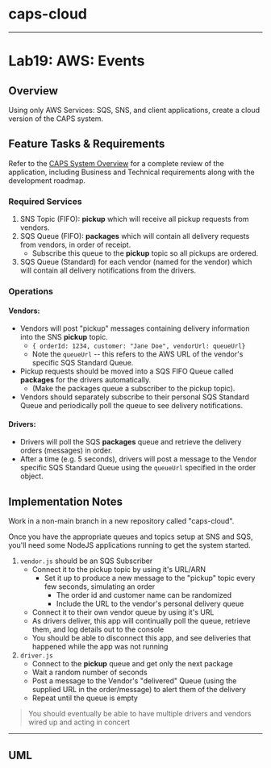 # caps-cloud

****

# Lab19: AWS: Events

## Overview

Using only AWS Services: SQS, SNS, and client applications, create a cloud version of the CAPS system.

## Feature Tasks & Requirements

Refer to the [CAPS System Overview](../../apps-and-libraries/caps/README.md) for a complete review of the application, including Business and Technical requirements along with the development roadmap.

### Required Services

1. SNS Topic (FIFO): **pickup** which will receive all pickup requests from vendors.
1. SQS Queue (FIFO): **packages** which will contain all delivery requests from vendors, in order of receipt.
   - Subscribe this queue to the **pickup** topic so all pickups are ordered.
1. SQS Queue (Standard) for each vendor (named for the vendor) which will contain all delivery notifications from the drivers.

### Operations

#### Vendors:

- Vendors will post "pickup" messages containing delivery information into the SNS **pickup** topic.
  - `{ orderId: 1234, customer: "Jane Doe", vendorUrl: queueUrl}`
  - Note the `queueUrl` -- this refers to the AWS URL of the vendor's specific SQS Standard Queue.
- Pickup requests should be moved into a SQS FIFO Queue called **packages** for the drivers automatically.
  - (Make the packages queue a subscriber to the pickup topic).
- Vendors should separately subscribe to their personal SQS Standard Queue and periodically poll the queue to see delivery notifications.

#### Drivers:

- Drivers will poll the SQS **packages** queue and retrieve the delivery orders (messages) in order.
- After a time (e.g. 5 seconds), drivers will post a message to the Vendor specific SQS Standard Queue using the `queueUrl` specified in the order object.

## Implementation Notes

Work in a non-main branch in a new repository called "caps-cloud".

Once you have the appropriate queues and topics setup at SNS and SQS, you'll need some NodeJS applications running to get the system started.

1. `vendor.js` should be an SQS Subscriber
   - Connect it to the pickup topic by using it's URL/ARN
     - Set it up to produce a new message to the "pickup" topic every few seconds, simulating an order
       - The order id and customer name can be randomized
       - Include the URL to the vendor's personal delivery queue
   - Connect it to their own vendor queue by using it's URL
   - As drivers deliver, this app will continually poll the queue, retrieve them, and log details out to the console
   - You should be able to disconnect this app, and see deliveries that happened while the app was not running
1. `driver.js`
   - Connect to the **pickup** queue and get only the next package
   - Wait a random number of seconds
   - Post a message to the Vendor's "delivered" Queue (using the supplied URL in the order/message) to alert them of the delivery
   - Repeat until the queue is empty

> You should eventually be able to have multiple drivers and vendors wired up and acting in concert


****

## UML
